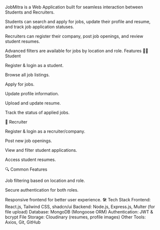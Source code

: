  JobMitra is a Web Application built for seamless interaction between Students and Recruiters.

Students can search and apply for jobs, update their profile and resume, and track job application statuses.

Recruiters can register their company, post job openings, and review student resumes.

Advanced filters are available for jobs by location and role.
Features
👨‍🎓 Student

Register & login as a student.

Browse all job listings.

Apply for jobs.

Update profile information.

Upload and update resume.

Track the status of applied jobs.

🏢 Recruiter

Register & login as a recruiter/company.

Post new job openings.

View and filter student applications.

Access student resumes.

🔍 Common Features

Job filtering based on location and role.

Secure authentication for both roles.

Responsive frontend for better user experience.
🛠 Tech Stack
Frontend: React.js, Tailwind CSS, shadcn/ui
Backend: Node.js, Express.js, Multer (for file upload)
Database: MongoDB (Mongoose ORM)
Authentication: JWT & bcrypt
File Storage: Cloudinary (resumes, profile images)
Other Tools: Axios, Git, GitHub
